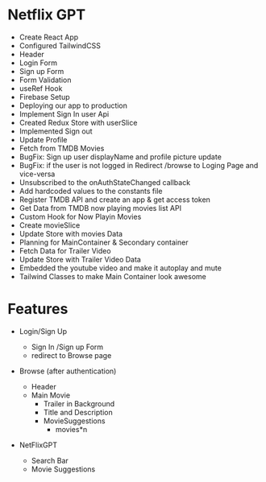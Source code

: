 # Netflix GPT

- Create React App
- Configured TailwindCSS
- Header
- Login Form
- Sign up Form
- Form Validation
- useRef Hook
- Firebase Setup
- Deploying our app to production
- Implement Sign In user Api
- Created Redux Store with userSlice
- Implemented Sign out
- Update Profile
- Fetch from TMDB Movies
- BugFix: Sign up user displayName and profile picture update
- BugFix: if the user is not logged in Redirect /browse to Loging Page and vice-versa
- Unsubscribed to the onAuthStateChanged callback
- Add hardcoded values to the constants file
- Register TMDB API and create an app & get access token
- Get Data from TMDB now playing movies list API
- Custom Hook for Now Playin Movies
- Create movieSlice
- Update Store with movies Data
- Planning for MainContainer & Secondary container
- Fetch Data for Trailer Video
- Update Store with Trailer Video Data
- Embedded the youtube video and make it autoplay and mute
- Tailwind Classes to make Main Container look awesome
# Features

- Login/Sign Up
  - Sign In /Sign up Form
  - redirect to Browse page
  
- Browse (after authentication)
  - Header
  - Main Movie
    - Trailer in Background
    - Title and Description
    - MovieSuggestions
      - movies*n

- NetFlixGPT
  - Search Bar
  - Movie Suggestions